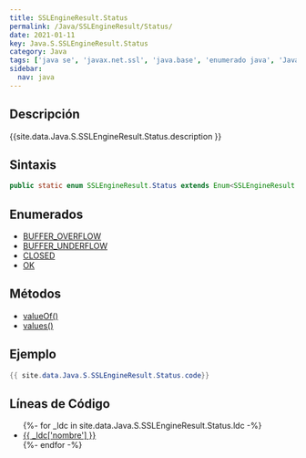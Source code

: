 ```yaml
---
title: SSLEngineResult.Status
permalink: /Java/SSLEngineResult/Status/
date: 2021-01-11
key: Java.S.SSLEngineResult.Status
category: Java
tags: ['java se', 'javax.net.ssl', 'java.base', 'enumerado java', 'Java 1.5']
sidebar: 
  nav: java
---
```


## Descripción
{{site.data.Java.S.SSLEngineResult.Status.description }}

## Sintaxis
~~~java
public static enum SSLEngineResult.Status extends Enum<SSLEngineResult.Status>
~~~

## Enumerados
* [BUFFER_OVERFLOW](/Java/SSLEngineResult/Status/BUFFER_OVERFLOW)
* [BUFFER_UNDERFLOW](/Java/SSLEngineResult/Status/BUFFER_UNDERFLOW)
* [CLOSED](/Java/SSLEngineResult/Status/CLOSED)
* [OK](/Java/SSLEngineResult/Status/OK)

## Métodos
* [valueOf()](/Java/SSLEngineResult/Status/valueOf)
* [values()](/Java/SSLEngineResult/Status/values)

## Ejemplo
~~~java
{{ site.data.Java.S.SSLEngineResult.Status.code}}
~~~

## Líneas de Código
<ul>
{%- for _ldc in site.data.Java.S.SSLEngineResult.Status.ldc -%}
   <li>
       <a href="{{_ldc['url'] }}">{{ _ldc['nombre'] }}</a>
   </li>
{%- endfor -%}
</ul>
